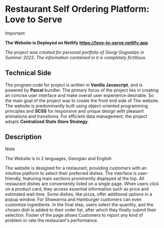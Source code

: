# Restaurant Self Ordering Platform: Love to Serve

> [!IMPORTANT]
> **The Website is Deployed on Netlify https://love-to-serve.netlify.app**

_The project was created for personal portfolio of Giorgi Gogsadze in Summer 2022. The information contained in it is completely fictitious._

## Technical Side

The program code for project is written in **Vanilla Javascript**, and is powered by **Parcel** bundler. The primary focus of the project lies in creating an concise user interface and make overall user experience desirable. So the main goal of the project was to create the front end side of The website. The website is predominantly built using object-oriented programming principles and **SCSS** for responsive and unique design with pleasant animations and transitions. For efficient data management, the project adopts **Centralized State Store Strategy**.

## Description
>[!NOTE]
>The Website is in 2 languages, Georgian and English

The website is designed for a restaurant, providing customers with an intuitive platform to select their preferred dishes. The interface is user-friendly, featuring main sections prominently displayed at the top. All restaurant dishes are conveniently listed on a single page. When users click on a product card, they access essential information such as price and estimated wait time. Some dishes, like pizza, offer additional options in a popup window. For Shawarma and Hamburger customers can even customize ingredients. In the final step, users select the quantity, and the chosen dish is added to their order list, after which they finally submit their selection. Footer of the page allows Customers to report any kind of problem or rate the restaurant's performance.